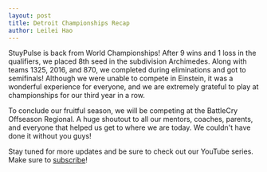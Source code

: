```yaml
---
layout: post
title: Detroit Championships Recap
author: Leilei Hao
---
```

StuyPulse is back from World Championships!
After 9 wins and 1 loss in the qualifiers, we placed 8th seed in the subdivision Archimedes.
Along with teams 1325, 2016, and 870, we completed during eliminations and got to semifinals!
Although we were unable to compete in Einstein, it was a wonderful experience for everyone, and we are extremely grateful to play at championships for our third year in a row.

To conclude our fruitful season, we will be competing at the BattleCry Offseason Regional.
A huge shoutout to all our mentors, coaches, parents, and everyone that helped us get to where we are today.
We couldn't have done it without you guys!

Stay tuned for more updates and be sure to check out our YouTube series. Make sure to [subscribe](https://www.youtube.com/channel/UCDJr7RUmFfHAXjDg7jaCP5g)!
